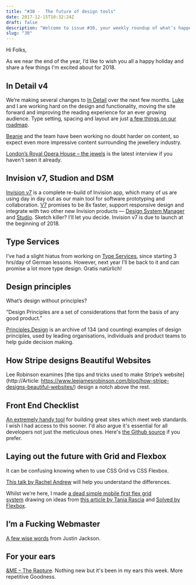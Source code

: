 ```yaml
---
title: "#30 -  The future of design tools"
date: 2017-12-15T10:32:24Z
draft: false
description: "Welcome to issue #30, your weekly roundup of what’s happening in design, code and typography."
slug: "30"
---
```


Hi Folks,

As we near the end of the year, I’d like to wish you all a happy holiday and share a few things I'm excited about for 2018.

## In Detail v4

We’re making several changes to [In Detail](https://indtl.com/) over the next few months. [Luke](https://lukeharvey.co.uk/) and I are working hard on the design and functionality, moving the site forward and improving the reading experience for an ever growing audience. Type setting, spacing and layout are just [a few things on our roadmap](https://trello.com/b/eoBqFYoN/id-design-dev-roadmap).

[Beanie](https://www.instagram.com/beaniemajor/) and the team have been working no doubt harder on content, so expect even more impressive content surrounding the jewellery industry.

[London’s Royal Opera House – the jewels](https://indtl.com/interview/jewels-londons-royal-opera-house) is the latest interview if you haven't seen it already.

## Invision v7, Studion and DSM

[Invision v7](https://www.producthunt.com/posts/invision-v7) is a complete re-build of Invision app, which many of us are using day in day out as our main tool for software prototyping and collaboration. [V7](https://www.invisionapp.com/blog/new-invision-v7/) promises to be 8x faster, support responsive design and integrate with two other new Invision products — [Design System Manager](https://www.invisionapp.com/blog/announcing-invision-design-system-manager/) and [Studio](https://www.invisionapp.com/studio). Sketch killer? I'll let you decide. Invision v7 is due to launch at the beginning of 2018.

## Type Services

I’ve had a slight hiatus from working on [Type Services](https://typeservices.co/), since starting 3 hrs/day of German lessons. However, next year I’ll be back to it and can promise a lot more type design. Gratis natürlich!

## Design principles

What’s design without principles?

“Design Principles are a set of considerations that form the basis of any good product.”

[Principles.Design](https://principles.design/) is an archive of 134 (and counting) examples of design principles, used by leading organisations, individuals and product teams to help guide decision making.

## How Stripe designs Beautiful Websites

Lee Robinson examines [the tips and tricks used to make Stripe’s website](http://Article: https://www.leejamesrobinson.com/blog/how-stripe-designs-beautiful-websites/) design a notch above the rest.

## Front End Checklist

[An extremely handy tool](https://frontendchecklist.io/) for building great sites which meet web standards. I wish I had access to this sooner. I'd also argue it's essential for all developers not just the meticulous ones. Here's [the Github source](https://github.com/thedaviddias/Front-End-Checklist) if you prefer.

## Laying out the future with Grid and Flexbox

It can be confusing knowing when to use CSS Grid vs CSS Flexbox.

[This talk by Rachel Andrew](https://www.youtube.com/watch?v=ThzedI9MhcU) will help you understand the differences.

Whilst we’re here, I made [a dead simple mobile first flex grid system](https://codepen.io/harrycresswell/pen/MrYvmZ) drawing on ideas from [this article by Tania Rascia](https://www.taniarascia.com/easiest-flex-grid-ever/) and [Solved by Flexbox](https://philipwalton.github.io/solved-by-flexbox/demos/grids/).

## I’m a Fucking Webmaster

[A few wise words](https://justinjackson.ca/webmaster/) from Justin Jackson.

## For your ears

[&ME – The Rapture](https://www.youtube.com/watch?v=3AQHmYjBgms). Nothing new but it's been in my ears this week. More repetitive Goodness.
